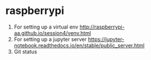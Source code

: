# raspberrypi

1) For setting up a virtual env http://raspberrypi-aa.github.io/session4/venv.html
2) For setting up a jupyter server https://jupyter-notebook.readthedocs.io/en/stable/public_server.html
3) Git status
